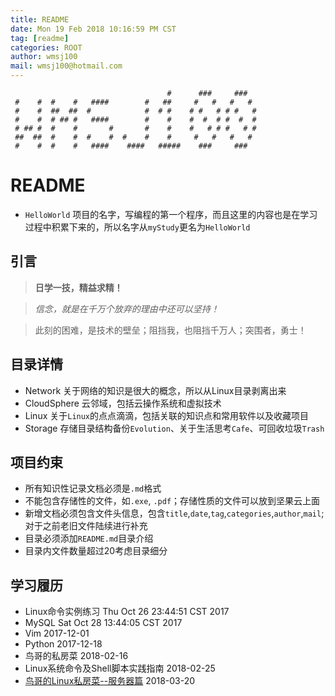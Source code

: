 ```yaml
---
title: README
date: Mon 19 Feb 2018 10:16:59 PM CST
tag: [readme]
categories: ROOT
author: wmsj100
mail: wmsj100@hotmail.com
---
```


````
                                   #      ###     ###
 #    #  #    #   ####        #   ##     #   #   #   #
 #    #  ##  ##  #            #  # #    # #   # # #   #
 #    #  # ## #   ####        #    #    #  #  # #  #  #
 # ## #  #    #       #       #    #    #   # # #   # #
 ##  ##  #    #  #    #  #    #    #     #   #   #   #
 #    #  #    #   ####    ####   #####    ###     ###
````
# README
- `HelloWorld` 项目的名字，写编程的第一个程序，而且这里的内容也是在学习过程中积累下来的，所以名字从`myStudy`更名为`HelloWorld`

## 引言
> **日学一技，精益求精！**

> *信念，就是在千万个放弃的理由中还可以坚持！*

> 此刻的困难，是技术的壁垒；阻挡我，也阻挡千万人；突围者，勇士！

## 目录详情
- Network 关于网络的知识是很大的概念，所以从Linux目录剥离出来
- CloudSphere 云邻域，包括云操作系统和虚拟技术
- Linux 关于`Linux`的点点滴滴，包括关联的知识点和常用软件以及收藏项目
- Storage 存储目录结构备份`Evolution`、关于生活思考`Cafe`、可回收垃圾`Trash`

## 项目约束
- 所有知识性记录文档必须是`.md`格式
- 不能包含存储性的文件，如`.exe`, `.pdf`；存储性质的文件可以放到坚果云上面
- 新增文档必须包含文件头信息，包含`title`,`date`,`tag`,`categories`,`author`,`mail`;对于之前老旧文件陆续进行补充
- 目录必须添加`README.md`目录介绍
- 目录内文件数量超过20考虑目录细分

## 学习履历
- Linux命令实例练习 Thu Oct 26 23:44:51 CST 2017
- MySQL Sat Oct 28 13:44:05 CST 2017 
- Vim 2017-12-01
- Python 2017-12-18 
- 鸟哥的私房菜 2018-02-16 
- Linux系统命令及Shell脚本实践指南 2018-02-25
- [鸟哥的Linux私房菜--服务器篇](http://cn.linux.vbird.org/linux_server/0105beforeserver_2.php#server_network_flow) 2018-03-20
